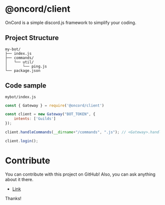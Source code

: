 # @oncord/client

OnCord is a simple discord.js framework to simplify your coding.


## Project Structure
```
my-bot/
├── index.js
├── commands/
│   └── util/
│       └── ping.js
└── package.json
```

## Code sample
`mybot/index.js`
```js
const { Gateway } = require('@oncord/client')

const client = new Gateway("BOT_TOKEN", {
    intents: ['Guilds']
});

client.handleCommands(__dirname+"/commands", ".js"); // <Gateway>.handleCommands(folderPath, fileExtension);

client.login();
```

# Contribute
You can contribute with this project on GitHub!
Also, you can ask anything about it there.
- [Link](https://github.com/igorwastaken/oncord)

Thanks!